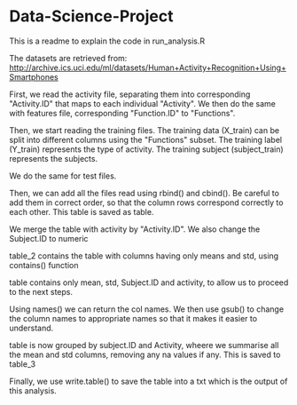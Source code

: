 # Data-Science-Project
This is a readme to explain the code in run_analysis.R

The datasets are retrieved from: http://archive.ics.uci.edu/ml/datasets/Human+Activity+Recognition+Using+Smartphones 

First, we read the activity file, separating them into corresponding "Activity.ID" that maps to each individual "Activity". We then do the same with features file, corresponding "Function.ID" to "Functions".

Then, we start reading the training files. The training data (X_train) can be split into different columns using the "Functions" subset. The training label (Y_train) represents the type of activity. The training subject (subject_train) represents the subjects.

We do the same for test files.

Then, we can add all the files read using rbind() and cbind(). Be careful to add them in correct order, so that the column rows correspond correctly to each other. This table is saved as table.

We merge the table with activity by "Activity.ID". We also change the Subject.ID to numeric

table_2 contains the table with columns having only means and std, using contains() function

table contains only mean, std, Subject.ID and activity, to allow us to proceed to the next steps.

Using names() we can return the col names. We then use gsub() to change the column names to appropriate names so that it makes it easier to understand. 

table is now grouped by subject.ID and Activity, wheere we summarise all the mean and std columns, removing any na values if any. This is saved to table_3

Finally, we use write.table() to save the table into a txt which is the output of this analysis.
